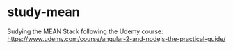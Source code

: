# study-mean
Sudying the MEAN Stack following the Udemy course: https://www.udemy.com/course/angular-2-and-nodejs-the-practical-guide/
